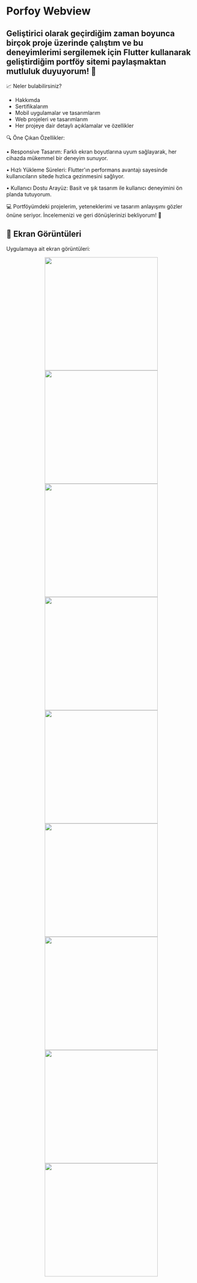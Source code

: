 # Porfoy Webview

## Geliştirici olarak geçirdiğim zaman boyunca birçok proje üzerinde çalıştım ve bu deneyimlerimi sergilemek için Flutter kullanarak geliştirdiğim portföy sitemi paylaşmaktan mutluluk duyuyorum! 🎉

📈 Neler bulabilirsiniz?
* Hakkımda
* Sertifikalarım
* Mobil uygulamalar ve tasarımlarım
* Web projeleri ve tasarımlarım
* Her projeye dair detaylı açıklamalar ve özellikler




🔍 Öne Çıkan Özellikler:

• Responsive Tasarım: Farklı ekran boyutlarına uyum sağlayarak, her cihazda mükemmel bir deneyim sunuyor.

• Hızlı Yükleme Süreleri: Flutter'ın performans avantajı sayesinde kullanıcıların sitede hızlıca gezinmesini sağlıyor.

• Kullanıcı Dostu Arayüz: Basit ve şık tasarım ile kullanıcı deneyimini ön planda tutuyorum.

💻 Portföyümdeki projelerim, yeteneklerimi ve tasarım anlayışımı gözler önüne seriyor. İncelemenizi ve geri dönüşlerinizi bekliyorum! 💬

## 📸 Ekran Görüntüleri
Uygulamaya ait ekran görüntüleri:

<div align="center">
  <img src="https://github.com/Ahmetyilmazz/Flutter_App/blob/800ae5d0c8465d04be525d63b168392d3065db74/webview/Screenshots/Screenshot_1727195441.png" width="300"/>
  <img src="https://github.com/Ahmetyilmazz/Flutter_App/blob/800ae5d0c8465d04be525d63b168392d3065db74/webview/Screenshots/Screenshot_1727195455.png" width="300"/>
  <img src="https://github.com/Ahmetyilmazz/Flutter_App/blob/aed679936e467e579db6a4db90e142121f780a7e/webview/Screenshots/Screenshot_1727195460.png" width="300"/>
  <img src="https://github.com/Ahmetyilmazz/Flutter_App/blob/aed679936e467e579db6a4db90e142121f780a7e/webview/Screenshots/Screenshot_1727195465.png" width="300"/>
  <img src="https://github.com/Ahmetyilmazz/Flutter_App/blob/aed679936e467e579db6a4db90e142121f780a7e/webview/Screenshots/Screenshot_1727195469.png" width="300"/>
  <img src="https://github.com/Ahmetyilmazz/Flutter_App/blob/800ae5d0c8465d04be525d63b168392d3065db74/webview/Screenshots/Screenshot_1727195473.png" width="300"/>
  <img src="https://github.com/Ahmetyilmazz/Flutter_App/blob/aed679936e467e579db6a4db90e142121f780a7e/webview/Screenshots/Screenshot_1727195527.png" width="300"/>
  <img src="https://github.com/Ahmetyilmazz/Flutter_App/blob/aed679936e467e579db6a4db90e142121f780a7e/webview/Screenshots/Screenshot_1727195562.png" width="300"/>
  <img src="https://github.com/Ahmetyilmazz/Flutter_App/blob/aed679936e467e579db6a4db90e142121f780a7e/webview/Screenshots/Screenshot_1727195602.png" width="300"/>

</div>



